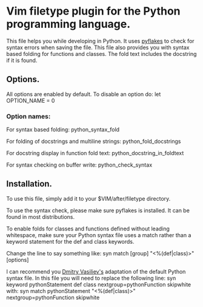 # Vim filetype plugin for the Python programming language.

This file helps you while developing in Python. It uses 
[pyflakes](http://pypi.python.org/pypi/pyflakes) to check for syntax errors
when saving the file. This file also provides you with syntax based folding for
functions and classes. The fold text includes the docstring if it is found.


## Options.

All options are enabled by default. To disable an option do:
    let OPTION_NAME = 0

### Option names:
For syntax based folding:
  python_syntax_fold

For folding of docstrings and multiline strings:
  python_fold_docstrings

For docstring display in function fold text:
  python_docstring_in_foldtext

For syntax checking on buffer write:
  python_check_syntax


## Installation.

To use this file, simply add it to your $VIM/after/filetype directory. 

To use the syntax check, please make sure pyflakes is installed. It can be
found in most distributions.

To enable folds for classes and functions defined without leading whitespace,
make sure your Python syntax file uses a match rather than a keyword statement
for the def and class keywords.

Change the line to say something like:
    syn match  [group]  "\<\%(def\|class\)\>" [options]

I can recommend you [Dmitry Vasiliev's](http://www.vim.org/scripts/script.php?script_id=790)
adaptation of the default Python syntax file.
In this file you will need to replace the following line:
    syn keyword  pythonStatement  def class nextgroup=pythonFunction skipwhite
with:
    syn match  pythonStatement  "\<\%(def\|class\)\>" nextgroup=pythonFunction skipwhite

